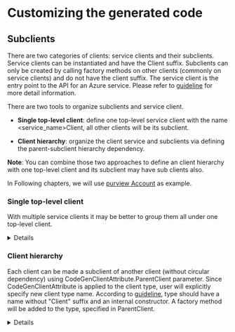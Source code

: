 # Customizing the generated code

## Subclients

There are two categories of clients: service clients and their subclients. Service clients can be instantiated and have the Client suffix. Subclients can only be created by calling factory methods on other clients (commonly on service clients) and do not have the client suffix. The service client is the entry point to the API for an Azure service. Please refer to [guideline](https://azure.github.io/azure-sdk/dotnet_introduction.html#dotnet-subclients) for more detail information.

There are two tools to organize subclients and service client.

- **Single top-level client**: define one top-level service client with the name <service_name>Client, all other clients will be its subclient.

- **Client hierarchy**: organize the client service and subclients via defining the parent-subclient hierarchy dependency.

**Note**: You can combine those two approaches to define an client hierarchy with one top-level client and its subclient may have sub clients also.

In Following chapters, we will use [purview Account](https://github.com/Azure/azure-rest-api-specs/blob/b2bddfe2e59b5b14e559e0433b6e6d057bcff95d/specification/purview/data-plane/Azure.Analytics.Purview.Account/preview/2019-11-01-preview/account.json) as example.

### Single top-level client

With multiple service clients it may be better to group them all under one top-level client.

<details>

**Generated code before:**

``` C#
//Generated\AccountsClient.cs
namespace Azure.Analytics.Purview.Account
{
    public partial class AccountsClient
    {
        public AccountsClient(string endpoint, TokenCredential credential, PurviewAccountClientOptions options = null){}
    }
}

//Generated\CollectionsClient.cs
namespace Azure.Analytics.Purview.Account
{
    public partial class CollectionsClient
    {
        public CollectionsClient(string endpoint, TokenCredential credential, PurviewAccountClientOptions options = null){}
    }
}

//Generated\ResourceSetRulesClient.cs
namespace Azure.Analytics.Purview.Account
{
    public partial class ResourceSetRulesClient
    {
        public ResourceSetRulesClient(string endpoint, TokenCredential credential, PurviewAccountClientOptions options = null){}
    }
}
```

**Add customize configuration (set single-top-level-client):**

``` md
### AutoRest Configuration
> see https://aka.ms/autorest

``` yaml
namespace: Azure.Service.SubClients
input-file: $(this-folder)/SubClients.json
data-plane: true
security: AzureKey
security-header-name: Fake-Subscription-Key
single-top-level-client: true
```

**Generated code after:**

``` diff
//Add Top-level-client as service client, Generated\PurviewAccountClient.cs
namespace Azure.Analytics.Purview.Account
{
+   public partial class PurviewAccountClient
    {
        private static readonly string[] AuthorizationScopes = new string[] { "https://purview.azure.net/.default" };
        private readonly TokenCredential _tokenCredential;
        private readonly HttpPipeline _pipeline;

        /// <summary> The ClientDiagnostics is used to provide tracing support for the client library. </summary>
        internal ClientDiagnostics ClientDiagnostics { get; }

        /// <summary> The HTTP pipeline for sending and receiving REST requests and responses. </summary>
        public virtual HttpPipeline Pipeline => _pipeline;

        /// <summary> Initializes a new instance of PurviewAccountClient for mocking. </summary>
        protected PurviewAccountClient()
        {
        }

        /// <summary> Initializes a new instance of PurviewAccountClient. </summary>
        /// <param name="credential"> A credential used to authenticate to an Azure Service. </param>
        /// <param name="options"> The options for configuring the client. </param>
        /// <exception cref="ArgumentNullException"> <paramref name="credential"/> is null. </exception>
        public PurviewAccountClient(TokenCredential credential, PurviewAccountClientOptions options = null)
        {
            Argument.AssertNotNull(credential, nameof(credential));
            options ??= new PurviewAccountClientOptions();

            ClientDiagnostics = new ClientDiagnostics(options);
            _tokenCredential = credential;
            _pipeline = HttpPipelineBuilder.Build(options, Array.Empty<HttpPipelinePolicy>(), new HttpPipelinePolicy[] { new BearerTokenAuthenticationPolicy(_tokenCredential, AuthorizationScopes) }, new ResponseClassifier());
        }

        /// <summary> Initializes a new instance of Accounts. </summary>
        /// <param name="endpoint"> The account endpoint of your Purview account. Example: https://{accountName}.purview.azure.com/account/. </param>
        /// <param name="apiVersion"> Api Version. </param>
        /// <exception cref="ArgumentNullException"> <paramref name="endpoint"/> or <paramref name="apiVersion"/> is null. </exception>
        public virtual Accounts GetAccountsClient(string endpoint, string apiVersion = "2019-11-01-preview")
        {
            Argument.AssertNotNull(endpoint, nameof(endpoint));
            Argument.AssertNotNull(apiVersion, nameof(apiVersion));

            return new Accounts(ClientDiagnostics, _pipeline, _tokenCredential, endpoint, apiVersion);
        }

        /// <summary> Initializes a new instance of Collections. </summary>
        /// <param name="endpoint"> The account endpoint of your Purview account. Example: https://{accountName}.purview.azure.com/account/. </param>
        /// <param name="apiVersion"> Api Version. </param>
        /// <exception cref="ArgumentNullException"> <paramref name="endpoint"/> or <paramref name="apiVersion"/> is null. </exception>
        public virtual Collections GetCollectionsClient(string endpoint, string apiVersion = "2019-11-01-preview")
        {
            Argument.AssertNotNull(endpoint, nameof(endpoint));
            Argument.AssertNotNull(apiVersion, nameof(apiVersion));

            return new Collections(ClientDiagnostics, _pipeline, _tokenCredential, endpoint, apiVersion);
        }

        /// <summary> Initializes a new instance of ResourceSetRules. </summary>
        /// <param name="endpoint"> The account endpoint of your Purview account. Example: https://{accountName}.purview.azure.com/account/. </param>
        /// <param name="apiVersion"> Api Version. </param>
        /// <exception cref="ArgumentNullException"> <paramref name="endpoint"/> or <paramref name="apiVersion"/> is null. </exception>
        public virtual ResourceSetRules GetResourceSetRulesClient(string endpoint, string apiVersion = "2019-11-01-preview")
        {
            Argument.AssertNotNull(endpoint, nameof(endpoint));
            Argument.AssertNotNull(apiVersion, nameof(apiVersion));

            return new ResourceSetRules(ClientDiagnostics, _pipeline, _tokenCredential, endpoint, apiVersion);
        }
    }
}

// SubClient: Accounts Generated\Accounts.cs
namespace Azure.Analytics.Purview.Account
{
-   public partial class AccountsClient
+   public partial class Accounts
    {
-       protected AccountsClient(){}
+       protected Accounts(){}
-       public AccountsClient(string endpoint, TokenCredential credential, PurviewAccountClientOptions options = null){}
+       internal Accounts(ClientDiagnostics clientDiagnostics, HttpPipeline pipeline, TokenCredential tokenCredential, string endpoint, string apiVersion)
    }
}

//subclient: Collections Generated\Collections.cs
namespace Azure.Analytics.Purview.Account
{
-   public partial class CollectionsClient
+   public partial class Collections
    {
-       protected CollectionsClient()
+       protected Collections()
-       public CollectionsClient(string endpoint, TokenCredential credential, PurviewAccountClientOptions options = null){}
+       internal Collections(ClientDiagnostics clientDiagnostics, HttpPipeline pipeline, TokenCredential tokenCredential, string endpoint, string apiVersion) {}
    }
}

//subclient: ResourceSetRules Generated\ResourceSetRules.cs
namespace Azure.Analytics.Purview.Account
{
-   public partial class ResourceSetRulesClient
+   public partial class ResourceSetRules
    {
-       protected ResourceSetRulesClient()
+       protected ResourceSetRules()
-       public ResourceSetRulesClient(string endpoint, TokenCredential credential, PurviewAccountClientOptions options = null){}
+       internal ResourceSetRules(ClientDiagnostics clientDiagnostics, HttpPipeline pipeline, TokenCredential tokenCredential, string endpoint, string apiVersion) {}
    }
}

```

</details>

### Client hierarchy

Each client can be made a subclient of another client (without circular dependency) using CodeGenClientAttribute.ParentClient parameter.
Since CodeGenClientAttribute is applied to the client type, user will explicitly specify new client type name. According to [guideline](https://azure.github.io/azure-sdk/dotnet_introduction.html#dotnet-subclients), type should have a name without "Client" suffix and an internal constructor. A factory method will be added to the type, specified in ParentClient.

<details>

**Generated code before:**

``` C#
//Generated\AccountsClient.cs
namespace Azure.Analytics.Purview.Account
{
    public partial class AccountsClient
    {
        public AccountsClient(string endpoint, TokenCredential credential, PurviewAccountClientOptions options = null){}
    }
}

//Generated\CollectionsClient.cs
namespace Azure.Analytics.Purview.Account
{
    public partial class CollectionsClient
    {
        public CollectionsClient(string endpoint, TokenCredential credential, PurviewAccountClientOptions options = null){}
    }
}

//Generated\ResourceSetRulesClient.cs
namespace Azure.Analytics.Purview.Account
{
    public partial class ResourceSetRulesClient
    {
        public ResourceSetRulesClient(string endpoint, TokenCredential credential, PurviewAccountClientOptions options = null){}
    }
}
```

**Add client hierarchy customization (Customizations.cs):**

```C#

//Customizations.cs
using Azure.Core;

namespace Azure.Analytics.Purview.Account
{
    [CodeGenClient("CollectionsClient", ParentClient = typeof(AccountsClient))]
    public partial class Collections { }
    [CodeGenClient("ResourceSetRulesClient", ParentClient = typeof(AccountsClient))]
    public partial class ResourceSetRules { }
}
```

**Generated code after:**

```diff
namespace Azure.Analytics.Purview.Account
{
-   public partial class PurviewAccountClientOptions : ClientOptions
+   public partial class AccountsClientOptions : ClientOptions
}
//Promote Parent client to service client: AccountsClient Generated\AccountsClient.cs
namespace Azure.Analytics.Purview.Account
{
    public partial class AccountsClient
    {
-        public AccountsClient(string endpoint, TokenCredential credential, PurviewAccountClientOptions options = null){}
+        public AccountsClient(string endpoint, TokenCredential credential, AccountsClientOptions options = null){}

+
+        /// <summary> Initializes a new instance of Client2. </summary>
+        public virtual Collections GetCollectionsClient()
+        { }
+
+        public virtual ResourceSetRules GetResourceSetRulesClient()
+        { }
    }
}

//Subclient Collections: Client2 Generated\Collections.cs
namespace Azure.Analytics.Purview.Account
{
-   public partial class CollectionsClient
+   public partial class Collections
    {
-       protected CollectionsClient(){}
+       protected Collections(){}
-       public CollectionsClient(string endpoint, TokenCredential credential, PurviewAccountClientOptions options = null){}
+       internal Collections(ClientDiagnostics clientDiagnostics, HttpPipeline pipeline, TokenCredential tokenCredential, string endpoint, string apiVersion){}
    }
}

//Subclient ResourceSetRules: Client2 Generated\ResourceSetRules.cs
namespace Azure.Analytics.Purview.Account
{
-   public partial class ResourceSetRulesClient
+   public partial class ResourceSetRules
    {
-       protected ResourceSetRulesClient(){}
+       protected ResourceSetRules(){}
-       public ResourceSetRulesClient(string endpoint, TokenCredential credential, PurviewAccountClientOptions options = null){}
+       internal ResourceSetRules(ClientDiagnostics clientDiagnostics, HttpPipeline pipeline, TokenCredential tokenCredential, string endpoint, string apiVersion){}
    }
}

```

</details>
